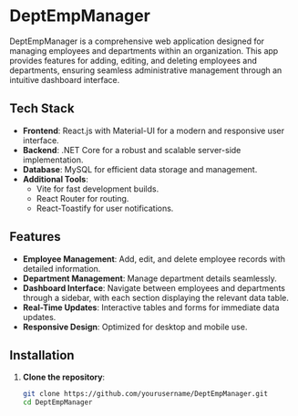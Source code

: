# DeptEmpManager

DeptEmpManager is a comprehensive web application designed for managing employees and departments within an organization. This app provides features for adding, editing, and deleting employees and departments, ensuring seamless administrative management through an intuitive dashboard interface.

## Tech Stack
- **Frontend**: React.js with Material-UI for a modern and responsive user interface.
- **Backend**: .NET Core for a robust and scalable server-side implementation.
- **Database**: MySQL for efficient data storage and management.
- **Additional Tools**: 
  - Vite for fast development builds.
  - React Router for routing.
  - React-Toastify for user notifications.

## Features
- **Employee Management**: Add, edit, and delete employee records with detailed information.
- **Department Management**: Manage department details seamlessly.
- **Dashboard Interface**: Navigate between employees and departments through a sidebar, with each section displaying the relevant data table.
- **Real-Time Updates**: Interactive tables and forms for immediate data updates.
- **Responsive Design**: Optimized for desktop and mobile use.

## Installation

1. **Clone the repository**:
   ```bash
   git clone https://github.com/yourusername/DeptEmpManager.git
   cd DeptEmpManager

